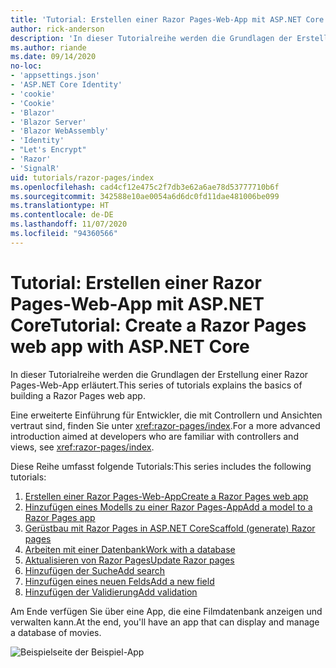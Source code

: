 ```yaml
---
title: 'Tutorial: Erstellen einer Razor Pages-Web-App mit ASP.NET Core'
author: rick-anderson
description: 'In dieser Tutorialreihe werden die Grundlagen der Erstellung einer Razor Pages-Web-App erläutert.'
ms.author: riande
ms.date: 09/14/2020
no-loc:
- 'appsettings.json'
- 'ASP.NET Core Identity'
- 'cookie'
- 'Cookie'
- 'Blazor'
- 'Blazor Server'
- 'Blazor WebAssembly'
- 'Identity'
- "Let's Encrypt"
- 'Razor'
- 'SignalR'
uid: tutorials/razor-pages/index
ms.openlocfilehash: cad4cf12e475c2f7db3e62a6ae78d53777710b6f
ms.sourcegitcommit: 342588e10ae0054a6d6dc0fd11dae481006be099
ms.translationtype: HT
ms.contentlocale: de-DE
ms.lasthandoff: 11/07/2020
ms.locfileid: "94360566"
---
```

# <a name="tutorial-create-a-no-locrazor-pages-web-app-with-aspnet-core"></a><span data-ttu-id="f6eae-103">Tutorial: Erstellen einer Razor Pages-Web-App mit ASP.NET Core</span><span class="sxs-lookup"><span data-stu-id="f6eae-103">Tutorial: Create a Razor Pages web app with ASP.NET Core</span></span>

<span data-ttu-id="f6eae-104">In dieser Tutorialreihe werden die Grundlagen der Erstellung einer Razor Pages-Web-App erläutert.</span><span class="sxs-lookup"><span data-stu-id="f6eae-104">This series of tutorials explains the basics of building a Razor Pages web app.</span></span> 

<span data-ttu-id="f6eae-105">Eine erweiterte Einführung für Entwickler, die mit Controllern und Ansichten vertraut sind, finden Sie unter <xref:razor-pages/index>.</span><span class="sxs-lookup"><span data-stu-id="f6eae-105">For a more advanced introduction aimed at developers who are familiar with controllers and views, see <xref:razor-pages/index>.</span></span>

<span data-ttu-id="f6eae-106">Diese Reihe umfasst folgende Tutorials:</span><span class="sxs-lookup"><span data-stu-id="f6eae-106">This series includes the following tutorials:</span></span>

1. [<span data-ttu-id="f6eae-107">Erstellen einer Razor Pages-Web-App</span><span class="sxs-lookup"><span data-stu-id="f6eae-107">Create a Razor Pages web app</span></span>](xref:tutorials/razor-pages/razor-pages-start)
1. [<span data-ttu-id="f6eae-108">Hinzufügen eines Modells zu einer Razor Pages-App</span><span class="sxs-lookup"><span data-stu-id="f6eae-108">Add a model to a Razor Pages app</span></span>](xref:tutorials/razor-pages/model)
1. [<span data-ttu-id="f6eae-109">Gerüstbau mit Razor Pages in ASP.NET Core</span><span class="sxs-lookup"><span data-stu-id="f6eae-109">Scaffold (generate) Razor pages</span></span>](xref:tutorials/razor-pages/page)
1. [<span data-ttu-id="f6eae-110">Arbeiten mit einer Datenbank</span><span class="sxs-lookup"><span data-stu-id="f6eae-110">Work with a database</span></span>](xref:tutorials/razor-pages/sql)
1. [<span data-ttu-id="f6eae-111">Aktualisieren von Razor Pages</span><span class="sxs-lookup"><span data-stu-id="f6eae-111">Update Razor pages</span></span>](xref:tutorials/razor-pages/da1)
1. [<span data-ttu-id="f6eae-112">Hinzufügen der Suche</span><span class="sxs-lookup"><span data-stu-id="f6eae-112">Add search</span></span>](xref:tutorials/razor-pages/search)
1. [<span data-ttu-id="f6eae-113">Hinzufügen eines neuen Felds</span><span class="sxs-lookup"><span data-stu-id="f6eae-113">Add a new field</span></span>](xref:tutorials/razor-pages/new-field)
1. [<span data-ttu-id="f6eae-114">Hinzufügen der Validierung</span><span class="sxs-lookup"><span data-stu-id="f6eae-114">Add validation</span></span>](xref:tutorials/razor-pages/validation)

<span data-ttu-id="f6eae-115">Am Ende verfügen Sie über eine App, die eine Filmdatenbank anzeigen und verwalten kann.</span><span class="sxs-lookup"><span data-stu-id="f6eae-115">At the end, you'll have an app that can display and manage a database of movies.</span></span>

![Beispielseite der Beispiel-App](index/_static/sample-page.png)
